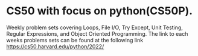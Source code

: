 # CS50 with focus on python(CS50P).
Weekly problem sets covering Loops, File I/O, Try Except, Unit Testing, Regular Expressions, and Object Oriented Programming.
The link to each weeks problems sets can be found at the following link 
https://cs50.harvard.edu/python/2022/



